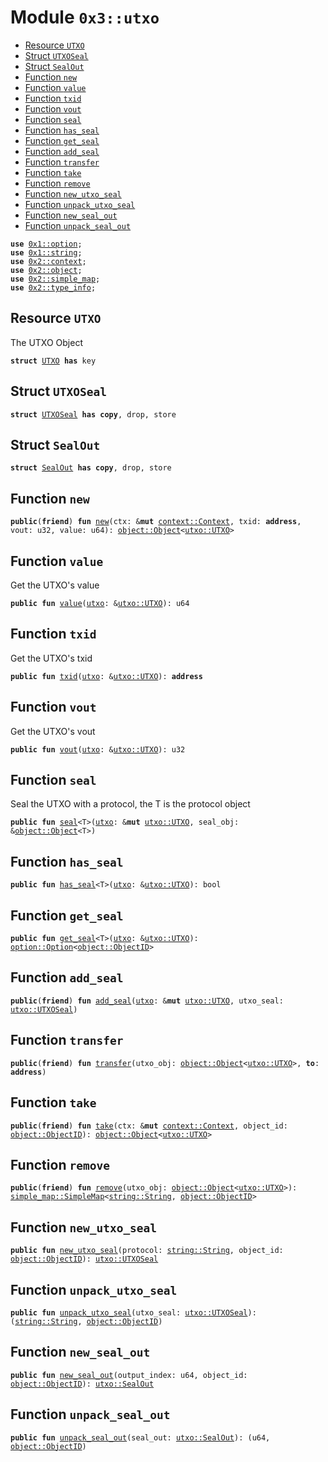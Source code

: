 
<a name="0x3_utxo"></a>

# Module `0x3::utxo`



-  [Resource `UTXO`](#0x3_utxo_UTXO)
-  [Struct `UTXOSeal`](#0x3_utxo_UTXOSeal)
-  [Struct `SealOut`](#0x3_utxo_SealOut)
-  [Function `new`](#0x3_utxo_new)
-  [Function `value`](#0x3_utxo_value)
-  [Function `txid`](#0x3_utxo_txid)
-  [Function `vout`](#0x3_utxo_vout)
-  [Function `seal`](#0x3_utxo_seal)
-  [Function `has_seal`](#0x3_utxo_has_seal)
-  [Function `get_seal`](#0x3_utxo_get_seal)
-  [Function `add_seal`](#0x3_utxo_add_seal)
-  [Function `transfer`](#0x3_utxo_transfer)
-  [Function `take`](#0x3_utxo_take)
-  [Function `remove`](#0x3_utxo_remove)
-  [Function `new_utxo_seal`](#0x3_utxo_new_utxo_seal)
-  [Function `unpack_utxo_seal`](#0x3_utxo_unpack_utxo_seal)
-  [Function `new_seal_out`](#0x3_utxo_new_seal_out)
-  [Function `unpack_seal_out`](#0x3_utxo_unpack_seal_out)


<pre><code><b>use</b> <a href="">0x1::option</a>;
<b>use</b> <a href="">0x1::string</a>;
<b>use</b> <a href="">0x2::context</a>;
<b>use</b> <a href="">0x2::object</a>;
<b>use</b> <a href="">0x2::simple_map</a>;
<b>use</b> <a href="">0x2::type_info</a>;
</code></pre>



<a name="0x3_utxo_UTXO"></a>

## Resource `UTXO`

The UTXO Object


<pre><code><b>struct</b> <a href="utxo.md#0x3_utxo_UTXO">UTXO</a> <b>has</b> key
</code></pre>



<a name="0x3_utxo_UTXOSeal"></a>

## Struct `UTXOSeal`



<pre><code><b>struct</b> <a href="utxo.md#0x3_utxo_UTXOSeal">UTXOSeal</a> <b>has</b> <b>copy</b>, drop, store
</code></pre>



<a name="0x3_utxo_SealOut"></a>

## Struct `SealOut`



<pre><code><b>struct</b> <a href="utxo.md#0x3_utxo_SealOut">SealOut</a> <b>has</b> <b>copy</b>, drop, store
</code></pre>



<a name="0x3_utxo_new"></a>

## Function `new`



<pre><code><b>public</b>(<b>friend</b>) <b>fun</b> <a href="utxo.md#0x3_utxo_new">new</a>(ctx: &<b>mut</b> <a href="_Context">context::Context</a>, txid: <b>address</b>, vout: u32, value: u64): <a href="_Object">object::Object</a>&lt;<a href="utxo.md#0x3_utxo_UTXO">utxo::UTXO</a>&gt;
</code></pre>



<a name="0x3_utxo_value"></a>

## Function `value`

Get the UTXO's value


<pre><code><b>public</b> <b>fun</b> <a href="utxo.md#0x3_utxo_value">value</a>(<a href="utxo.md#0x3_utxo">utxo</a>: &<a href="utxo.md#0x3_utxo_UTXO">utxo::UTXO</a>): u64
</code></pre>



<a name="0x3_utxo_txid"></a>

## Function `txid`

Get the UTXO's txid


<pre><code><b>public</b> <b>fun</b> <a href="utxo.md#0x3_utxo_txid">txid</a>(<a href="utxo.md#0x3_utxo">utxo</a>: &<a href="utxo.md#0x3_utxo_UTXO">utxo::UTXO</a>): <b>address</b>
</code></pre>



<a name="0x3_utxo_vout"></a>

## Function `vout`

Get the UTXO's vout


<pre><code><b>public</b> <b>fun</b> <a href="utxo.md#0x3_utxo_vout">vout</a>(<a href="utxo.md#0x3_utxo">utxo</a>: &<a href="utxo.md#0x3_utxo_UTXO">utxo::UTXO</a>): u32
</code></pre>



<a name="0x3_utxo_seal"></a>

## Function `seal`

Seal the UTXO with a protocol, the T is the protocol object


<pre><code><b>public</b> <b>fun</b> <a href="utxo.md#0x3_utxo_seal">seal</a>&lt;T&gt;(<a href="utxo.md#0x3_utxo">utxo</a>: &<b>mut</b> <a href="utxo.md#0x3_utxo_UTXO">utxo::UTXO</a>, seal_obj: &<a href="_Object">object::Object</a>&lt;T&gt;)
</code></pre>



<a name="0x3_utxo_has_seal"></a>

## Function `has_seal`



<pre><code><b>public</b> <b>fun</b> <a href="utxo.md#0x3_utxo_has_seal">has_seal</a>&lt;T&gt;(<a href="utxo.md#0x3_utxo">utxo</a>: &<a href="utxo.md#0x3_utxo_UTXO">utxo::UTXO</a>): bool
</code></pre>



<a name="0x3_utxo_get_seal"></a>

## Function `get_seal`



<pre><code><b>public</b> <b>fun</b> <a href="utxo.md#0x3_utxo_get_seal">get_seal</a>&lt;T&gt;(<a href="utxo.md#0x3_utxo">utxo</a>: &<a href="utxo.md#0x3_utxo_UTXO">utxo::UTXO</a>): <a href="_Option">option::Option</a>&lt;<a href="_ObjectID">object::ObjectID</a>&gt;
</code></pre>



<a name="0x3_utxo_add_seal"></a>

## Function `add_seal`



<pre><code><b>public</b>(<b>friend</b>) <b>fun</b> <a href="utxo.md#0x3_utxo_add_seal">add_seal</a>(<a href="utxo.md#0x3_utxo">utxo</a>: &<b>mut</b> <a href="utxo.md#0x3_utxo_UTXO">utxo::UTXO</a>, utxo_seal: <a href="utxo.md#0x3_utxo_UTXOSeal">utxo::UTXOSeal</a>)
</code></pre>



<a name="0x3_utxo_transfer"></a>

## Function `transfer`



<pre><code><b>public</b>(<b>friend</b>) <b>fun</b> <a href="transfer.md#0x3_transfer">transfer</a>(utxo_obj: <a href="_Object">object::Object</a>&lt;<a href="utxo.md#0x3_utxo_UTXO">utxo::UTXO</a>&gt;, <b>to</b>: <b>address</b>)
</code></pre>



<a name="0x3_utxo_take"></a>

## Function `take`



<pre><code><b>public</b>(<b>friend</b>) <b>fun</b> <a href="utxo.md#0x3_utxo_take">take</a>(ctx: &<b>mut</b> <a href="_Context">context::Context</a>, object_id: <a href="_ObjectID">object::ObjectID</a>): <a href="_Object">object::Object</a>&lt;<a href="utxo.md#0x3_utxo_UTXO">utxo::UTXO</a>&gt;
</code></pre>



<a name="0x3_utxo_remove"></a>

## Function `remove`



<pre><code><b>public</b>(<b>friend</b>) <b>fun</b> <a href="utxo.md#0x3_utxo_remove">remove</a>(utxo_obj: <a href="_Object">object::Object</a>&lt;<a href="utxo.md#0x3_utxo_UTXO">utxo::UTXO</a>&gt;): <a href="_SimpleMap">simple_map::SimpleMap</a>&lt;<a href="_String">string::String</a>, <a href="_ObjectID">object::ObjectID</a>&gt;
</code></pre>



<a name="0x3_utxo_new_utxo_seal"></a>

## Function `new_utxo_seal`



<pre><code><b>public</b> <b>fun</b> <a href="utxo.md#0x3_utxo_new_utxo_seal">new_utxo_seal</a>(protocol: <a href="_String">string::String</a>, object_id: <a href="_ObjectID">object::ObjectID</a>): <a href="utxo.md#0x3_utxo_UTXOSeal">utxo::UTXOSeal</a>
</code></pre>



<a name="0x3_utxo_unpack_utxo_seal"></a>

## Function `unpack_utxo_seal`



<pre><code><b>public</b> <b>fun</b> <a href="utxo.md#0x3_utxo_unpack_utxo_seal">unpack_utxo_seal</a>(utxo_seal: <a href="utxo.md#0x3_utxo_UTXOSeal">utxo::UTXOSeal</a>): (<a href="_String">string::String</a>, <a href="_ObjectID">object::ObjectID</a>)
</code></pre>



<a name="0x3_utxo_new_seal_out"></a>

## Function `new_seal_out`



<pre><code><b>public</b> <b>fun</b> <a href="utxo.md#0x3_utxo_new_seal_out">new_seal_out</a>(output_index: u64, object_id: <a href="_ObjectID">object::ObjectID</a>): <a href="utxo.md#0x3_utxo_SealOut">utxo::SealOut</a>
</code></pre>



<a name="0x3_utxo_unpack_seal_out"></a>

## Function `unpack_seal_out`



<pre><code><b>public</b> <b>fun</b> <a href="utxo.md#0x3_utxo_unpack_seal_out">unpack_seal_out</a>(seal_out: <a href="utxo.md#0x3_utxo_SealOut">utxo::SealOut</a>): (u64, <a href="_ObjectID">object::ObjectID</a>)
</code></pre>
